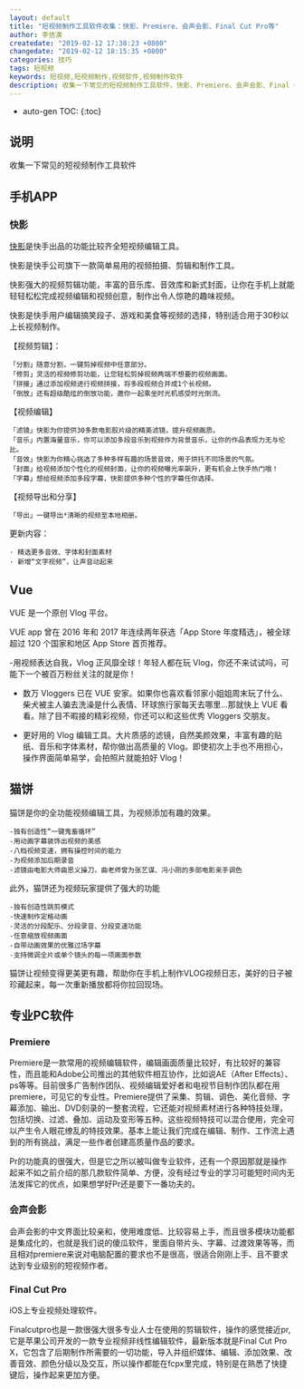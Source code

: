 ```yaml
---
layout: default
title: "短视频制作工具软件收集：快影、Premiere、会声会影、Final Cut Pro等"
author: 李佶澳
createdate: "2019-02-12 17:38:23 +0800"
changedate: "2019-02-12 18:15:35 +0800"
categories: 技巧
tags: 短视频
keywords: 短视频,短视频制作,视频软件,视频制作软件
description: 收集一下常见的短视频制作工具软件，快影、Premiere、会声会影、Final Cut Pro等
---
```


* auto-gen TOC:
{:toc}

## 说明

收集一下常见的短视频制作工具软件

## 手机APP

### 快影

[快影](https://www.kuaishou.com/kuaiying)是快手出品的功能比较齐全短视频编辑工具。

快影是快手公司旗下一款简单易用的视频拍摄、剪辑和制作工具。

快影强大的视频剪辑功能，丰富的音乐库、音效库和新式封面，让你在手机上就能轻轻松松完成视频编辑和视频创意，制作出令人惊艳的趣味视频。

快影是快手用户编辑搞笑段子、游戏和美食等视频的选择，特别适合用于30秒以上长视频制作。

【视频剪辑】：

	「分割」随意分割，一键剪掉视频中任意部分。
	「修剪」灵活的视频修剪功能，让您轻松剪掉视频两端不想要的视频画面。
	「拼接」通过添加视频进行视频拼接，将多段视频合并成1个长视频。
	「倒放」还有超级酷炫的倒放功能，邀你一起乘坐时光机感受时光倒流。

【视频编辑】

	「滤镜」快影为你提供30多款电影胶片级的精美滤镜，提升视频画质。
	「音乐」内置海量音乐，你可以添加多段音乐到视频作为背景音乐，让你的作品表现力无与伦比。
	「音效」快影为你精心挑选了多种多样有趣的场景音效，用于烘托不同场景的气氛。
	「封面」给视频添加个性化的视频封面，让你的视频曝光率飙升，更有机会上快手热门哦！
	「字幕」想给视频添加多段字幕，快影提供多种个性的字幕任你选择。

【视频导出和分享】

	「导出」一键导出*清晰的视频至本地相册。

更新内容：

	· 精选更多音效、字体和封面素材
	· 新增“文字视频”，让声音动起来

## Vue

VUE 是一个原创 Vlog 平台。

VUE app 曾在 2016 年和 2017 年连续两年获选「App Store 年度精选」，被全球超过 120 个国家和地区 App Store 首页推荐。

-用视频表达自我，Vlog 正风靡全球！年轻人都在玩 Vlog，你还不来试试吗，可能下一个被百万粉丝关注的就是你！

- 数万 Vloggers 已在 VUE 安家。如果你也喜欢看邻家小姐姐周末玩了什么、柴犬被主人骗去洗澡是什么表情、环球旅行家每天去哪里…那就快上 VUE 看看。除了目不暇接的精彩视频，你还可以和这些优秀 Vloggers 交朋友。

- 更好用的 Vlog 编辑工具。大片质感的滤镜，自然美颜效果，丰富有趣的贴纸、音乐和字体素材，帮你做出高质量的 Vlog。即使初次上手也不用担心，操作界面简单易学，会拍照片就能拍好 Vlog！

## 猫饼

猫饼是你的全功能视频编辑工具，为视频添加有趣的效果。

	-独有创造性“一键鬼畜循环”
	-用动画字幕装饰出视频的美感
	-八档视频变速，拥有操控时间的能力
	-为视频添加后期录音
	-滤镜由电影大师曲思义操刀，曲老师曾为张艺谋、冯小刚的多部电影亲手调色

此外，猫饼还为视频玩家提供了强大的功能

	-独有创造性跳剪模式
	-快速制作定格动画
	-灵活的分段配乐、分段录音、分段变速功能
	-任意缩放视频画面
	-自带动画效果的优雅过场字幕
	-支持微调全片或单个镜头的每一项画面参数

猫饼让视频变得更美更有趣，帮助你在手机上制作VLOG视频日志，美好的日子被珍藏起来，每一次重新播放都将你拉回现场。

## 专业PC软件

### Premiere

Premiere是一款常用的视频编辑软件，编辑画面质量比较好，有比较好的兼容性，而且能和Adobe公司推出的其他软件相互协作，比如说AE（After Effects）、ps等等。目前很多广告制作团队、视频编辑爱好者和电视节目制作团队都在用premiere，可见它的专业性。Premiere提供了采集、剪辑、调色、美化音频、字幕添加、输出、DVD刻录的一整套流程，它还能对视频素材进行各种特技处理，包括切换、过滤、叠加、运动及变形等五种。这些视频特技可以混合使用，完全可以产生令人眼花缭乱的特技效果。基本上能让我们完成在编辑、制作、工作流上遇到的所有挑战，满足一些作者创建高质量作品的要求。

Pr的功能真的很强大，但是它之所以被叫做专业软件，还有一个原因那就是操作起来不如之前介绍的那几款软件简单、方便，没有经过专业的学习可能短时间内无法发挥它的优点，如果想学好Pr还是要下一番功夫的。

### 会声会影

会声会影的中文界面比较亲和，使用难度低、比较容易上手，而且很多模块功能都是集成化的，也就是我们说的傻瓜软件，里面自带片头、字幕、过渡效果等等，而且相对premiere来说对电脑配置的要求也不是很高，很适合刚刚上手、且不要求达到专业级别的短视频作者。

### Final Cut Pro

iOS上专业视频处理软件。

Finalcutpro也是一款很强大很多专业人士在使用的剪辑软件，操作的感觉接近pr,它是苹果公司开发的一款专业视频非线性编辑软件，最新版本就是Final Cut Pro X，它包含了后期制作所需要的一切功能，导入并组织媒体、编辑、添加效果、改善音效、颜色分级以及交互，所以操作都能在fcpx里完成，特别是在熟悉了快捷键后，操作起来更加方便。
